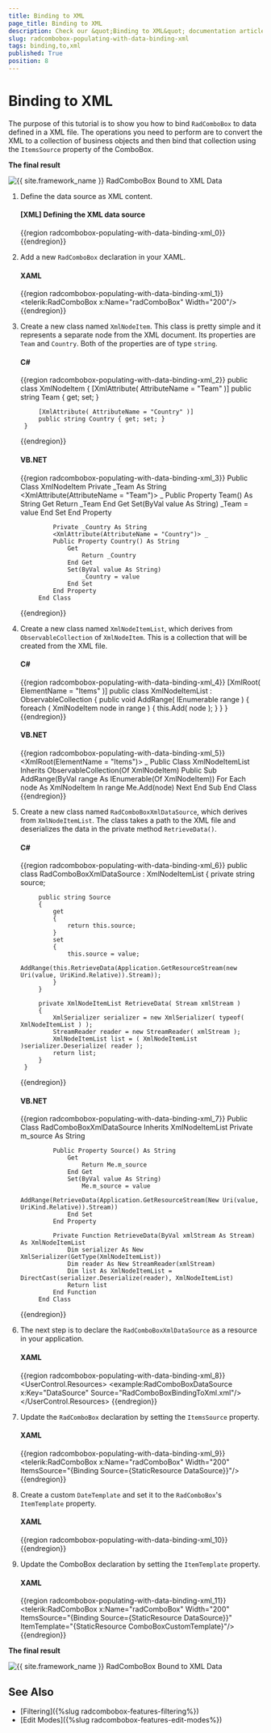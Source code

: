 ```yaml
---
title: Binding to XML
page_title: Binding to XML
description: Check our &quot;Binding to XML&quot; documentation article for the RadComboBox {{ site.framework_name }} control.
slug: radcombobox-populating-with-data-binding-xml
tags: binding,to,xml
published: True
position: 8
---
```


# Binding to XML

The purpose of this tutorial is to show you how to bind `RadComboBox` to data defined in a XML file. The operations you need to perform are to convert the XML to a collection of business objects and then bind that collection using the `ItemsSource` property of the ComboBox.

__The final result__  

![{{ site.framework_name }} RadComboBox Bound to XML Data](images/RadComboBox_PopulatingWithData_BindingToXML_010.png)

1. Define the data source as XML content.

	#### __[XML] Defining the XML data source__  
	{{region radcombobox-populating-with-data-binding-xml_0}}
		<?xml version="1.0" encoding="utf-8" ?>
		<Items>
			<XmlNodeItem Team="Barcelona" Country="Spain"/>
			<XmlNodeItem Team="Juventus" Country="Italy"/>
			<XmlNodeItem Team="Inter" Country="Italy"/>
			<XmlNodeItem Team="Ac Milan" Country="Italy"/>
			<XmlNodeItem Team="Real M" Country="Spain"/>
			<XmlNodeItem Team="Arsenal" Country="England"/>
			<XmlNodeItem Team="Manchester U" Country="England"/>
			<XmlNodeItem Team="Bayern" Country="Germany"/>
			<XmlNodeItem Team="Porto" Country="Portugal"/>
			<XmlNodeItem Team="Liverpool" Country="England"/>
			<XmlNodeItem Team="Ajax" Country="Holland"/>
			<XmlNodeItem Team="Olimpic M" Country="France"/>
		</Items>
	{{endregion}}

2. Add a new `RadComboBox` declaration in your XAML.

	#### __XAML__  
	{{region radcombobox-populating-with-data-binding-xml_1}}
		<telerik:RadComboBox x:Name="radComboBox" Width="200"/>
	{{endregion}}

3. Create a new class named `XmlNodeItem`. This class is pretty simple and it represents a separate node from the XML document. Its properties are `Team` and `Country`. Both of the properties are of type `string`.

	#### __C#__  
	{{region radcombobox-populating-with-data-binding-xml_2}}
		public class XmlNodeItem
		{
			[XmlAttribute( AttributeName = "Team" )]
			public string Team { get; set; }
		
			[XmlAttribute( AttributeName = "Country" )]
			public string Country { get; set; }
		}
	{{endregion}}

	#### __VB.NET__  
	{{region radcombobox-populating-with-data-binding-xml_3}}
		Public Class XmlNodeItem
		Private _Team As String
			<XmlAttribute(AttributeName = "Team")> _
			Public Property Team() As String
				Get
					Return _Team
				End Get
				Set(ByVal value As String)
					_Team = value
				End Set
				End Property
		
				Private _Country As String
				<XmlAttribute(AttributeName = "Country")> _
				Public Property Country() As String
					Get
						Return _Country
					End Get
					Set(ByVal value As String)
						_Country = value
					End Set
				End Property
			End Class
	{{endregion}}

4. Create a new class named `XmlNodeItemList`, which derives from `ObservableCollection` of `XmlNodeItem`. This is a collection that will be created from the XML file. 

	#### __C#__  
	{{region radcombobox-populating-with-data-binding-xml_4}}
		[XmlRoot( ElementName = "Items" )]
		public class XmlNodeItemList : ObservableCollection<XmlNodeItem>
		{
			public void AddRange( IEnumerable<XmlNodeItem> range )
			{
				foreach ( XmlNodeItem node in range )
				{
					this.Add( node );
				}
			}
		}
	{{endregion}}

	#### __VB.NET__  
	{{region radcombobox-populating-with-data-binding-xml_5}}
			<XmlRoot(ElementName = "Items")> _
			Public Class XmlNodeItemList
				Inherits ObservableCollection(Of XmlNodeItem)
				Public Sub AddRange(ByVal range As IEnumerable(Of XmlNodeItem))
					For Each node As XmlNodeItem In range
						Me.Add(node)
					Next
				End Sub
			End Class
	{{endregion}}

5. Create a new class named `RadComboBoxXmlDataSource`, which derives from `XmlNodeItemList`. The class takes a path to the XML file and deserializes the data in the private method `RetrieveData()`.

	#### __C#__  
	{{region radcombobox-populating-with-data-binding-xml_6}}
		public class RadComboBoxXmlDataSource : XmlNodeItemList
		{
			private string source;
		
			public string Source
			{
				get
				{
					return this.source;
				}
				set
				{
					this.source = value;
					AddRange(this.RetrieveData(Application.GetResourceStream(new Uri(value, UriKind.Relative)).Stream));
				}
			}
		
			private XmlNodeItemList RetrieveData( Stream xmlStream )
			{
				XmlSerializer serializer = new XmlSerializer( typeof( XmlNodeItemList ) );
				StreamReader reader = new StreamReader( xmlStream );
				XmlNodeItemList list = ( XmlNodeItemList )serializer.Deserialize( reader );
				return list;
			}
		}
	{{endregion}}

	#### __VB.NET__  
	{{region radcombobox-populating-with-data-binding-xml_7}}
			Public Class RadComboBoxXmlDataSource
				Inherits XmlNodeItemList
				Private m_source As String
		
				Public Property Source() As String
					Get
						Return Me.m_source
					End Get
					Set(ByVal value As String)
						Me.m_source = value
						AddRange(RetrieveData(Application.GetResourceStream(New Uri(value, UriKind.Relative)).Stream))
					End Set
				End Property
		
				Private Function RetrieveData(ByVal xmlStream As Stream) As XmlNodeItemList
					Dim serializer As New XmlSerializer(GetType(XmlNodeItemList))
					Dim reader As New StreamReader(xmlStream)
					Dim list As XmlNodeItemList = DirectCast(serializer.Deserialize(reader), XmlNodeItemList)
					Return list
				End Function
			End Class
	{{endregion}}

6. The next step is to declare the `RadComboBoxXmlDataSource` as a resource in your application.

	#### __XAML__  
	{{region radcombobox-populating-with-data-binding-xml_8}}
		<UserControl.Resources>
			<example:RadComboBoxDataSource x:Key="DataSource"  Source="RadComboBoxBindingToXml.xml"/>
		</UserControl.Resources>
	{{endregion}}

7. Update the `RadComboBox` declaration by setting the `ItemsSource` property.

	#### __XAML__  
	{{region radcombobox-populating-with-data-binding-xml_9}}
		<telerik:RadComboBox x:Name="radComboBox" Width="200" ItemsSource="{Binding Source={StaticResource DataSource}}"/>
	{{endregion}}

8. Create a custom `DateTemplate` and set it to the `RadComboBox`'s `ItemTemplate` property. 

	#### __XAML__  
	{{region radcombobox-populating-with-data-binding-xml_10}}
		<DataTemplate x:Key="ComboBoxCustomTemplate">
			<StackPanel Margin="5" Orientation="Horizontal">
				<TextBlock Text="{Binding Team}" Foreground="Blue"/>
				<TextBlock Text=" ("/>
				<TextBlock Text="{Binding Country}"/>
				<TextBlock Text=")"/>
			</StackPanel>
		</DataTemplate>
	{{endregion}}

9. Update the ComboBox declaration by setting the `ItemTemplate` property.

	#### __XAML__  
	{{region radcombobox-populating-with-data-binding-xml_11}}
		<telerik:RadComboBox x:Name="radComboBox" Width="200" ItemsSource="{Binding Source={StaticResource DataSource}}" ItemTemplate="{StaticResource ComboBoxCustomTemplate}"/>
	{{endregion}}

__The final result__  

![{{ site.framework_name }} RadComboBox Bound to XML Data](images/RadComboBox_PopulatingWithData_BindingToXML_020.png)

## See Also
 * [Filtering]({%slug radcombobox-features-filtering%})
 * [Edit Modes]({%slug radcombobox-features-edit-modes%})
